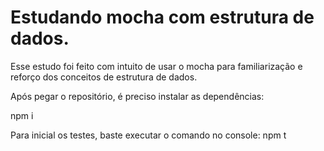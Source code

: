 # Estudando mocha com estrutura de dados.

Esse estudo foi feito com intuito de usar o mocha para familiarização e reforço dos conceitos de estrutura de dados.

Após pegar o repositório, é preciso instalar as dependências:

 npm i
 
Para inicial os testes, baste executar o comando no console:
 npm t
 
